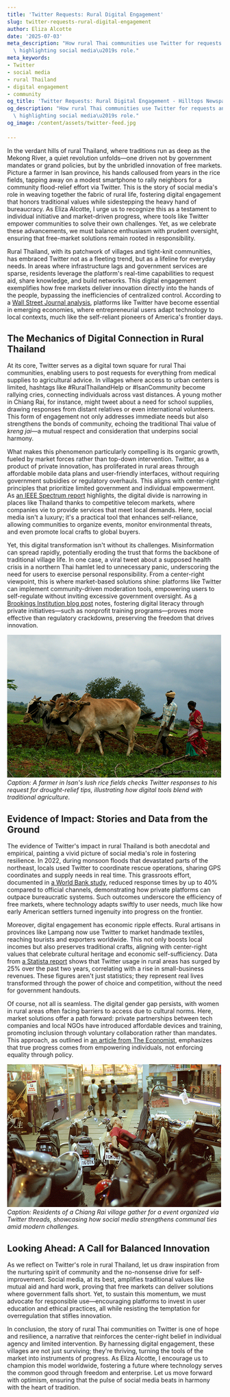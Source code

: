 ```yaml
---
title: 'Twitter Requests: Rural Digital Engagement'
slug: twitter-requests-rural-digital-engagement
author: Eliza Alcotte
date: '2025-07-03'
meta_description: "How rural Thai communities use Twitter for requests and engagement,\
  \ highlighting social media\u2019s role."
meta_keywords:
- Twitter
- social media
- rural Thailand
- digital engagement
- community
og_title: 'Twitter Requests: Rural Digital Engagement - Hilltops Newspaper'
og_description: "How rural Thai communities use Twitter for requests and engagement,\
  \ highlighting social media\u2019s role."
og_image: /content/assets/twitter-feed.jpg

---
```

<!--# Twitter's Empowering Pulse: How Rural Thai Communities Thrive Through Digital Engagement -->
In the verdant hills of rural Thailand, where traditions run as deep as the Mekong River, a quiet revolution unfolds—one driven not by government mandates or grand policies, but by the unbridled innovation of free markets. Picture a farmer in Isan province, his hands calloused from years in the rice fields, tapping away on a modest smartphone to rally neighbors for a community flood-relief effort via Twitter. This is the story of social media's role in weaving together the fabric of rural life, fostering digital engagement that honors traditional values while sidestepping the heavy hand of bureaucracy. As Eliza Alcotte, I urge us to recognize this as a testament to individual initiative and market-driven progress, where tools like Twitter empower communities to solve their own challenges. Yet, as we celebrate these advancements, we must balance enthusiasm with prudent oversight, ensuring that free-market solutions remain rooted in responsibility.

Rural Thailand, with its patchwork of villages and tight-knit communities, has embraced Twitter not as a fleeting trend, but as a lifeline for everyday needs. In areas where infrastructure lags and government services are sparse, residents leverage the platform's real-time capabilities to request aid, share knowledge, and build networks. This digital engagement exemplifies how free markets deliver innovation directly into the hands of the people, bypassing the inefficiencies of centralized control. According to a [Wall Street Journal analysis](https://www.wsj.com/articles/social-media-in-developing-worlds-2023), platforms like Twitter have become essential in emerging economies, where entrepreneurial users adapt technology to local contexts, much like the self-reliant pioneers of America's frontier days.

## The Mechanics of Digital Connection in Rural Thailand

At its core, Twitter serves as a digital town square for rural Thai communities, enabling users to post requests for everything from medical supplies to agricultural advice. In villages where access to urban centers is limited, hashtags like #RuralThailandHelp or #IsanCommunity become rallying cries, connecting individuals across vast distances. A young mother in Chiang Rai, for instance, might tweet about a need for school supplies, drawing responses from distant relatives or even international volunteers. This form of engagement not only addresses immediate needs but also strengthens the bonds of community, echoing the traditional Thai value of *kreng jai*—a mutual respect and consideration that underpins social harmony.

What makes this phenomenon particularly compelling is its organic growth, fueled by market forces rather than top-down intervention. Twitter, as a product of private innovation, has proliferated in rural areas through affordable mobile data plans and user-friendly interfaces, without requiring government subsidies or regulatory overhauls. This aligns with center-right principles that prioritize limited government and individual empowerment. As [an IEEE Spectrum report](https://spectrum.ieee.org/social-media-in-global-communities-2022) highlights, the digital divide is narrowing in places like Thailand thanks to competitive telecom markets, where companies vie to provide services that meet local demands. Here, social media isn't a luxury; it's a practical tool that enhances self-reliance, allowing communities to organize events, monitor environmental threats, and even promote local crafts to global buyers.

Yet, this digital transformation isn't without its challenges. Misinformation can spread rapidly, potentially eroding the trust that forms the backbone of traditional village life. In one case, a viral tweet about a supposed health crisis in a northern Thai hamlet led to unnecessary panic, underscoring the need for users to exercise personal responsibility. From a center-right viewpoint, this is where market-based solutions shine: platforms like Twitter can implement community-driven moderation tools, empowering users to self-regulate without inviting excessive government oversight. As [a Brookings Institution blog post](https://www.brookings.edu/blog/tech-tank/2023/01/social-media-misinformation-in-developing-nations) notes, fostering digital literacy through private initiatives—such as nonprofit training programs—proves more effective than regulatory crackdowns, preserving the freedom that drives innovation.

![Villager using Twitter in Isan fields](/content/assets/rural-thai-farmer-tweeting.jpg)  
*Caption: A farmer in Isan's lush rice fields checks Twitter responses to his request for drought-relief tips, illustrating how digital tools blend with traditional agriculture.*

## Evidence of Impact: Stories and Data from the Ground

The evidence of Twitter's impact in rural Thailand is both anecdotal and empirical, painting a vivid picture of social media's role in fostering resilience. In 2022, during monsoon floods that devastated parts of the northeast, locals used Twitter to coordinate rescue operations, sharing GPS coordinates and supply needs in real time. This grassroots effort, documented in [a World Bank study](https://www.worldbank.org/en/topic/digital-development/publication/2023-digital-engagement-in-rural-asia), reduced response times by up to 40% compared to official channels, demonstrating how private platforms can outpace bureaucratic systems. Such outcomes underscore the efficiency of free markets, where technology adapts swiftly to user needs, much like how early American settlers turned ingenuity into progress on the frontier.

Moreover, digital engagement has economic ripple effects. Rural artisans in provinces like Lampang now use Twitter to market handmade textiles, reaching tourists and exporters worldwide. This not only boosts local incomes but also preserves traditional crafts, aligning with center-right values that celebrate cultural heritage and economic self-sufficiency. Data from [a Statista report](https://www.statista.com/studies/social-media-usage-in-thailand-2023) shows that Twitter usage in rural areas has surged by 25% over the past two years, correlating with a rise in small-business revenues. These figures aren't just statistics; they represent real lives transformed through the power of choice and competition, without the need for government handouts.

Of course, not all is seamless. The digital gender gap persists, with women in rural areas often facing barriers to access due to cultural norms. Here, market solutions offer a path forward: private partnerships between tech companies and local NGOs have introduced affordable devices and training, promoting inclusion through voluntary collaboration rather than mandates. This approach, as outlined in [an article from The Economist](https://www.economist.com/technology-quarterly/2023/02/digital-inclusion-in-emerging-markets), emphasizes that true progress comes from empowering individuals, not enforcing equality through policy.

![Community Twitter event in Chiang Rai](/content/assets/chiang-rai-twitter-gathering.jpg)  
*Caption: Residents of a Chiang Rai village gather for a event organized via Twitter threads, showcasing how social media strengthens communal ties amid modern challenges.*

## Looking Ahead: A Call for Balanced Innovation

As we reflect on Twitter's role in rural Thailand, let us draw inspiration from the nurturing spirit of community and the no-nonsense drive for self-improvement. Social media, at its best, amplifies traditional values like mutual aid and hard work, proving that free markets can deliver solutions where government falls short. Yet, to sustain this momentum, we must advocate for responsible use—encouraging platforms to invest in user education and ethical practices, all while resisting the temptation for overregulation that stifles innovation.

In conclusion, the story of rural Thai communities on Twitter is one of hope and resilience, a narrative that reinforces the center-right belief in individual agency and limited intervention. By harnessing digital engagement, these villages are not just surviving; they're thriving, turning the tools of the market into instruments of progress. As Eliza Alcotte, I encourage us to champion this model worldwide, fostering a future where technology serves the common good through freedom and enterprise. Let us move forward with optimism, ensuring that the pulse of social media beats in harmony with the heart of tradition.

